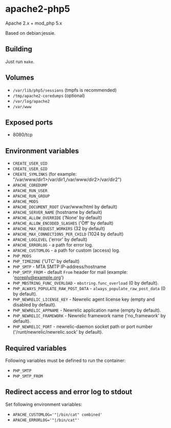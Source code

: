 # apache2-php5

Apache 2.x + mod\_php 5.x

Based on debian:jessie.

## Building

Just run `make`.

## Volumes

* `/var/lib/php5/sessions` (tmpfs is recommended)
* `/tmp/apache2-coredumps` (optional)
* `/var/log/apache2`
* `/var/www`

## Exposed ports

* 8080/tcp

## Environment variables

* `CREATE_USER_UID`
* `CREATE_USER_GID`
* `CREATE_SYMLINKS` (for example: "/var/www/dir1>/var/dir1,/var/www/dir2>/var/dir2")
* `APACHE_COREDUMP`
* `APACHE_RUN_USER`
* `APACHE_RUN_GROUP`
* `APACHE_MODS`
* `APACHE_DOCUMENT_ROOT` (/var/www/html by default)
* `APACHE_SERVER_NAME` (hostname by default)
* `APACHE_ALLOW_OVERRIDE` ('None' by default)
* `APACHE_ALLOW_ENCODED_SLASHES` ('Off' by default)
* `APACHE_MAX_REQUEST_WORKERS` (32 by default)
* `APACHE_MAX_CONNECTIONS_PER_CHILD` (1024 by default)
* `APACHE_LOGLEVEL` ('error' by default)
* `APACHE_ERRORLOG` - a path for error log.
* `APACHE_CUSTOMLOG` - a path for custom (access) log.
* `PHP_MODS`
* `PHP_TIMEZONE` ('UTC' by default)
* `PHP_SMTP` - MTA SMTP IP-address/hostname
* `PHP_SMTP_FROM` - default `From` header for mail (example:
  'noreply@example.org')
* `PHP_MBSTRING_FUNC_OVERLOAD` - `mbstring.func_overload` (0 by default).
* `PHP_ALWAYS_POPULATE_RAW_POST_DATA` - `always_populate_raw_post_data` (0 by default).
* `PHP_NEWRELIC_LICENSE_KEY` - Newrelic agent license key (empty and disabled by default).
* `PHP_NEWRELIC_APPNAME` - Newrelic application name (empty by default).
* `PHP_NEWRELIC_FRAMEWORK` - Newrelic framework name ('no_framework' by default).
* `PHP_NEWRELIC_PORT` - newrelic-daemon socket path or port number ('/runt/newrelic/newrelic.sock' by default).

## Required variables

Following variables must be defined to run the container:

* `PHP_SMTP`
* `PHP_SMTP_FROM`

## Redirect access and error log to stdout

Set following environment variables:

* `APACHE_CUSTOMLOG='"|/bin/cat" combined'`
* `APACHE_ERRORLOG='"|/bin/cat"'`
